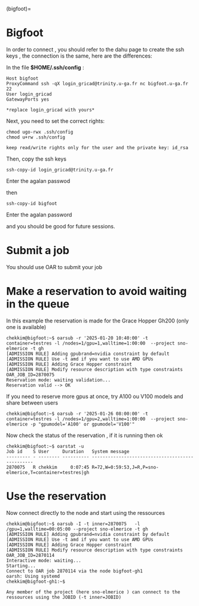 (bigfoot)=


# Bigfoot

In order to connect , you should refer to the dahu page to create the ssh keys , the connection is the same, here are the differences:

 In the file **$HOME/.ssh/config** : 
  
```{bash}
Host bigfoot 
ProxyCommand ssh -qX login_gricad@trinity.u-ga.fr nc bigfoot.u-ga.fr 22  
User login_gricad  
GatewayPorts yes
```

```{warning}
*replace login_gricad with yours*
```
  
Next, you need to set the correct rights:  

 ```{bash} 
chmod ugo-rwx .ssh/config 
chmod u+rw .ssh/config
 ```


```{warning}
keep read/write rights only for the user and the private key: id_rsa
```

  
Then, copy the ssh keys  
```{bash}
ssh-copy-id login_gricad@trinity.u-ga.fr 
```
 
Enter the agalan passwod  

then  
```{bash}
ssh-copy-id bigfoot
```
  
Enter the agalan password  
  
and you should be good for future sessions.  

# Submit a job

You should use OAR to  submit your job


# Make a reservation to avoid waiting in the queue 

In this example the reservation is made for the Grace Hopper Gh200 (only one is available)

```{bash}
chekkim@bigfoot:~$ oarsub -r '2025-01-20 10:40:00' -t container=testres -l /nodes=1/gpu=1,walltime=1:00:00  --project sno-elmerice -t gh
[ADMISSION RULE] Adding gpubrand=nvidia constraint by default
[ADMISSION RULE] Use -t amd if you want to use AMD GPUs
[ADMISSION RULE] Adding Grace Hopper constraint
[ADMISSION RULE] Modify resource description with type constraints
OAR_JOB_ID=2870075
Reservation mode: waiting validation...
Reservation valid --> OK
```

If you need to reserve more gpus at once, try A100 ou V100 models and share between users

```{bash}
chekkim@bigfoot:~$ oarsub -r '2025-01-26 08:00:00' -t container=testres -l /nodes=1/gpu=2,walltime=1:00:00  --project sno-elmerice -p "gpumodel='A100' or gpumodel='V100'"
```

Now check the status of the reservation , if it is running then ok

```{bash}
chekkim@bigfoot:~$ oarstat -u
Job id    S User     Duration   System message
--------- - -------- ---------- ------------------------------------------------
2870075   R chekkim     0:07:45 R=72,W=0:59:53,J=R,P=sno-elmerice,T=container=testres|gh
```

# Use the reservation 

Now connect directly to the node and start using the ressources

```{bash}
chekkim@bigfoot:~$ oarsub -I -t inner=2870075   -l /gpu=1,walltime=00:05:00 --project sno-elmerice -t gh
[ADMISSION RULE] Adding gpubrand=nvidia constraint by default
[ADMISSION RULE] Use -t amd if you want to use AMD GPUs
[ADMISSION RULE] Adding Grace Hopper constraint
[ADMISSION RULE] Modify resource description with type constraints
OAR_JOB_ID=2870114
Interactive mode: waiting...
Starting...
Connect to OAR job 2870114 via the node bigfoot-gh1
oarsh: Using systemd
chekkim@bigfoot-gh1:~$
```

```{notes}
Any member of the project (here sno-elmerice ) can connect to the ressources using the JOBID (-t inner=JOBID)
```


